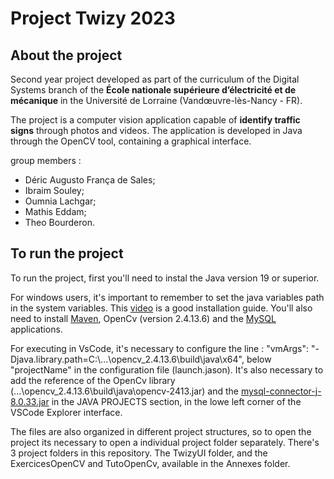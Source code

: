 # Project Twizy 2023

## About the project

Second year project developed as part of the curriculum of the Digital Systems branch of the **École nationale supérieure d’électricité et de mécanique** in the Université de Lorraine (Vandœuvre-lès-Nancy - FR).

The project is a computer vision application capable of **identify traffic signs** through photos and videos. The application is developed in Java through the OpenCV tool, containing a graphical interface.

group members :
- Déric Augusto França de Sales;
- Ibraim Souley;
- Oumnia Lachgar;
- Mathis Eddam;
- Theo Bourderon.

## To run the project 

To run the project, first you'll need to instal the Java version 19 or superior. 

For windows users, it's important to remember to set the java variables path in the system variables. This [video](https://www.youtube.com/watch?v=AUL--F5Wdh8&t=26s) is a good installation guide. You'll also need to install [Maven](https://www.youtube.com/watch?v=km3tLti4TCM), OpenCv (version 2.4.13.6) and the [MySQL](https://www.youtube.com/watch?v=km3tLti4TCM) applications. 

For executing in VsCode, it's necessary to configure the line : "vmArgs": "-Djava.library.path=C:\\...\\opencv_2.4.13.6\\build\\java\\x64", below "projectName" in the configuration file (launch.jason). It's also necessary to add the reference of the OpenCv library (...\opencv_2.4.13.6\build\java\opencv-2413.jar) and the [mysql-connector-j-8.0.33.jar](https://www.youtube.com/watch?v=h6xwRwlFypM) in the JAVA PROJECTS section, in the lowe left corner of the VSCode Explorer interface.

The files are also organized in different project structures, so to open the project its necessary to open a individual project folder separately. There's 3 project folders in this repository. The TwizyUI folder, and the ExercicesOpenCV and TutoOpenCv, available in the Annexes folder.